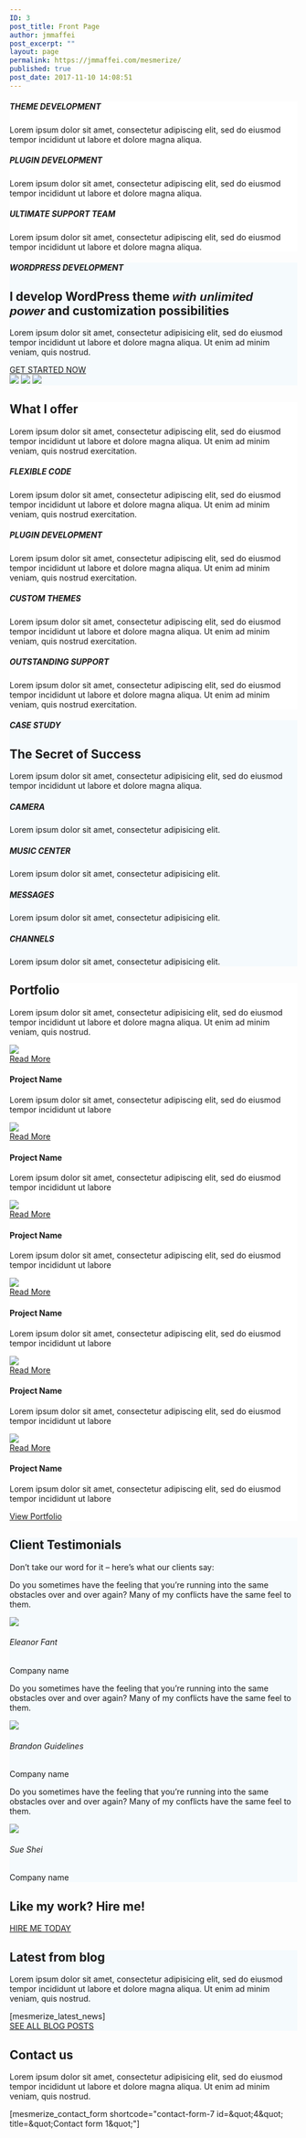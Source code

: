 ```yaml
---
ID: 3
post_title: Front Page
author: jmmaffei
post_excerpt: ""
layout: page
permalink: https://jmmaffei.com/mesmerize/
published: true
post_date: 2017-11-10 14:08:51
---
```

<div  id="overlappable-4" style="background-color: #ffffff; background-image: none;" data-label="Overlappable" data-id="overlappable-4" data-export-id="overlappable-4" data-category="overlappable" class="overlappable-4 content-section content-section-spacing" data-overlap="true">
<div  class="gridContainer">
<div  data-type="row" class="row spaced-cols text-center">
<div  class="col-xs-12 col-sm-4 col-padding">

<i  class="fa icon shadow-large-black aligncenter color1 fa-clone reverse round large"> </i>
<div  data-type="column" class="">
<h5  class="">THEME DEVELOPMENT</h5>
<p  class="">Lorem ipsum dolor sit amet, consectetur adipiscing elit, sed do eiusmod tempor incididunt ut labore et dolore magna aliqua.</p>

</div>
</div>
<div  class="col-xs-12 col-sm-4 col-padding">

<i  class="fa icon fa-cogs large shadow-large-black round aligncenter reverse color1"> </i>
<div  data-type="column" class="">
<h5  class="">PLUGIN DEVELOPMENT</h5>
<p  class="">Lorem ipsum dolor sit amet, consectetur adipiscing elit, sed do eiusmod tempor incididunt ut labore et dolore magna aliqua.</p>

</div>
</div>
<div  class="col-xs-12 col-sm-4 col-padding">

<i  class="fa icon fa-magic large shadow-large-black round aligncenter reverse color1"> </i>
<div  data-type="column" class="">
<h5  class="">ULTIMATE SUPPORT TEAM</h5>
<p  class="">Lorem ipsum dolor sit amet, consectetur adipiscing elit, sed do eiusmod tempor incididunt ut labore et dolore magna aliqua.</p>

</div>
</div>
</div>
</div>
</div><div  id="about-1" style="background-color: #f5fafd;" data-label="About" data-id="about-1" data-export-id="about-1" data-category="about" class="about-1 content-section content-section-spacing">
<div  class="gridContainer">
<div  class="row text-center">
<div  class="section-title-col" data-type="column">
<h5  class="">WORDPRESS DEVELOPMENT</h5>
<h2  class="">I develop WordPress theme&nbsp;<span  href="#" style="font-weight: bold; font-family: Playfair Display, sans-serif; font-style: italic;">with unlimited power</span>&nbsp;and customization possibilities</h2>
<p  class="lead">Lorem ipsum dolor sit amet, consectetur adipisicing elit, sed do eiusmod tempor incididunt ut labore et dolore magna aliqua. Ut enim ad minim veniam, quis nostrud.</p>
<a  class="button color1" href="#">GET STARTED NOW</a>

</div>
</div>
<div  class="row">
<div  class="bottom-xs center-xs col-xs flexbox image-group-bottom-3-img"><img  class="left-img shadow-large-black" data-size="500x300" src="https://extendthemes.com/mesmerize/demos/demo-free-1/wp-content/uploads/2018/02/cropped-people-cv.jpg"> <img  class="center-img shadow-large-black" data-size="500x300" src="https://extendthemes.com/mesmerize/demos/demo-free-1/wp-content/uploads/2018/02/cropped-people-1.jpg"> <img  class="right-img shadow-large-black" data-size="500x300" src="https://extendthemes.com/mesmerize/demos/demo-free-1/wp-content/uploads/2018/02/cropped-misc-1.jpg"></div>
</div>
</div>
</div><div  id="features-3" style="background-color: #ffffff;" data-label="Features" data-id="features-12-card-bordered" data-export-id="features-12-card-bordered" data-category="features" class="features-12-card-bordered content-section content-section-spacing ">
<div  class="gridContainer">
<div  class="row text-center">
<div  class="section-title-col" data-type="column">
<h2  class="">What I offer</h2>
<p  class="lead">Lorem ipsum dolor sit amet, consectetur adipiscing elit, sed do eiusmod tempor incididunt ut labore et dolore magna aliqua. Ut enim ad minim veniam, quis nostrud exercitation.</p>

</div>
</div>
<div  class="row spaced-cols" data-type="row">
<div  class="col-sm-6">
<div  class="card row-card bordered y-move">
<div  class="row">
<div  class="col-sm-fit icon-column"><i  class="fa icon color2 fa-connectdevelop large"> </i></div>
<div  class="col-sm" data-type="column">
<h5  class="color2">FLEXIBLE CODE</h5>
<p  class="">Lorem ipsum dolor sit amet, consectetur adipiscing elit, sed do eiusmod tempor incididunt ut labore et dolore magna aliqua. Ut enim ad minim veniam, quis nostrud exercitation.</p>

</div>
</div>
</div>
</div>
<div  class="col-sm-6">
<div  class="card row-card bordered y-move">
<div  class="row">
<div  class="col-sm-fit icon-column"><i  class="fa icon color2 fa-codepen large"> </i></div>
<div  class="col-sm" data-type="column">
<h5  class="color2">PLUGIN DEVELOPMENT</h5>
<p  class="">Lorem ipsum dolor sit amet, consectetur adipiscing elit, sed do eiusmod tempor incididunt ut labore et dolore magna aliqua. Ut enim ad minim veniam, quis nostrud exercitation.</p>

</div>
</div>
</div>
</div>
<div  class="col-sm-6">
<div  class="card row-card bordered y-move">
<div  class="row">
<div  class="col-sm-fit icon-column"><i  class="fa icon color2 fa-cube large"> </i></div>
<div  class="col-sm" data-type="column">
<h5  class="color2">CUSTOM THEMES</h5>
<p  class="">Lorem ipsum dolor sit amet, consectetur adipiscing elit, sed do eiusmod tempor incididunt ut labore et dolore magna aliqua. Ut enim ad minim veniam, quis nostrud exercitation.</p>

</div>
</div>
</div>
</div>
<div  class="col-sm-6">
<div  class="card row-card bordered y-move">
<div  class="row">
<div  class="col-sm-fit icon-column"><i  class="fa icon color2 fa-database large"> </i></div>
<div  class="col-sm" data-type="column">
<h5  class="color2">OUTSTANDING SUPPORT</h5>
<p  class="">Lorem ipsum dolor sit amet, consectetur adipiscing elit, sed do eiusmod tempor incididunt ut labore et dolore magna aliqua. Ut enim ad minim veniam, quis nostrud exercitation.</p>

</div>
</div>
</div>
</div>
</div>
</div>
</div><div  id="content-13" style="background-color: #f5fafd;" data-label="Content" data-id="content-2" data-export-id="content-2" data-category="content" class="content-2 content-section content-section-spacing">
<div  class="">
<div  class="row middle-xs">
<div  class="col-sm-5 bg-image shadow-large-black" data-bg="image" style="background-image: url('https://extendthemes.com/mesmerize/demos/demo-free-1/wp-content/uploads/2018/02/cropped-color-pic-1.jpg');"></div>
<div  class="col-sm-7 full-col-left-padding full-col-right-padding">
<div  class="row">
<div  data-type="column" class="space-bottom-small content-title-col">
<h5  class="">CASE STUDY</h5>
<h2  class="">The Secret of Success</h2>
<p  class="">Lorem ipsum dolor sit amet, consectetur adipisicing elit, sed do eiusmod tempor incididunt ut labore et dolore magna aliqua.&nbsp;</p>

</div>
</div>
<div  class="row spaced-cols " data-type="row">
<div  class="col-xs-6" data-type="column">
<h5  class="end">CAMERA</h5>
<p  class="">Lorem ipsum dolor sit amet, consectetur adipisicing elit.</p>

</div>
<div  class="col-xs-6" data-type="column">
<h5  class="end">MUSIC CENTER</h5>
<p  class="">Lorem ipsum dolor sit amet, consectetur adipisicing elit.</p>

</div>
<div  class="col-xs-6" data-type="column">
<h5  class="end">MESSAGES</h5>
<p  class="">Lorem ipsum dolor sit amet, consectetur adipisicing elit.</p>

</div>
<div  class="col-xs-6" data-type="column">
<h5  class="end">CHANNELS</h5>
<p  class="">Lorem ipsum dolor sit amet, consectetur adipisicing elit.</p>

</div>
</div>
</div>
</div>
</div>
</div><div  data-label="Portfolio" data-id="portfolio-5" data-export-id="portfolio-5" data-category="portfolio" class="portfolio-5 content-section content-section-spacing" id="portfolio-4" style="background-color: rgb(255, 255, 255); background-image: none;">
<div  class="gridContainer">
<div  class="row text-center">
<div  class="section-title-col" data-type="column">
<h2  class="">Portfolio</h2>
<p  class="lead">Lorem ipsum dolor sit amet, consectetur adipisicing elit, sed do eiusmod tempor incididunt ut labore et dolore magna aliqua. Ut enim ad minim veniam, quis nostrud.</p>

</div>
</div>
<div  class="row space-bottom spaced-cols" data-type="row">
<div  class="col-xs-12 col-sm-4 text-center col-md-4 ">
<div  class="card no-padding bordered">
<div  data-hover-fx="portfolio-6" class="contentswap-effect">
<div  class="initial-image"><img  data-size="500x500" src="https://extendthemes.com/mesmerize/demos/demo-free-1/wp-content/uploads/2018/02/portfolio-1.jpg"></div>
<div  class="overlay bg-color6"></div>
<div  class="swap-inner col-xs-12">
<div  class="row full-height-row middle-xs middle-sm">
<div  class="col-xs-12 text-center content-holder"><a class="button small color2" href="#" target="_self" data-cp-link="1" rel="noopener noreferrer">Read More</a></div>
</div>
</div>
</div>
<div  class="col-xs-12">
<div  class="space-bottom space-top" data-type="column">
<h4  class="end">Project Name</h4>
<p  class="italic">Lorem ipsum dolor sit amet, consectetur adipiscing elit, sed do eiusmod tempor incididunt ut labore</p>

</div>
</div>
</div>
</div>
<div  class="col-xs-12 col-sm-4 text-center col-md-4 ">
<div  class="card no-padding bordered">
<div  data-hover-fx="portfolio-6" class="contentswap-effect">
<div  class="initial-image"><img  data-size="500x500" src="https://extendthemes.com/mesmerize/demos/demo-free-1/wp-content/uploads/2018/02/portfolio-2.jpg"></div>
<div  class="overlay bg-color6"></div>
<div  class="swap-inner col-xs-12">
<div  class="row full-height-row middle-xs middle-sm">
<div  class="col-xs-12 text-center content-holder"><a class="button small color2" href="#" target="_self" data-cp-link="1" rel="noopener noreferrer">Read More</a></div>
</div>
</div>
</div>
<div  class="col-xs-12">
<div  class="space-bottom space-top" data-type="column">
<h4  class="end">Project Name</h4>
<p  class="italic">Lorem ipsum dolor sit amet, consectetur adipiscing elit, sed do eiusmod tempor incididunt ut labore</p>

</div>
</div>
</div>
</div>
<div  class="col-xs-12 col-sm-4 text-center col-md-4 ">
<div  class="card no-padding bordered">
<div  data-hover-fx="portfolio-6" class="contentswap-effect">
<div  class="initial-image"><img  data-size="500x500" src="https://extendthemes.com/mesmerize/demos/demo-free-1/wp-content/uploads/2018/02/portfolio-3.jpg"></div>
<div  class="overlay bg-color6"></div>
<div  class="swap-inner col-xs-12">
<div  class="row full-height-row middle-xs middle-sm">
<div  class="col-xs-12 text-center content-holder"><a class="button small color2" href="#" target="_self" data-cp-link="1" rel="noopener noreferrer">Read More</a></div>
</div>
</div>
</div>
<div  class="col-xs-12">
<div  class="space-bottom space-top" data-type="column">
<h4  class="end">Project Name</h4>
<p  class="italic">Lorem ipsum dolor sit amet, consectetur adipiscing elit, sed do eiusmod tempor incididunt ut labore</p>

</div>
</div>
</div>
</div>
<div  class="col-xs-12 col-sm-4 text-center col-md-4">
<div  class="card no-padding bordered">
<div  data-hover-fx="portfolio-6" class="contentswap-effect">
<div  class="initial-image"><img  data-size="500x500" src="https://extendthemes.com/mesmerize/demos/demo-free-1/wp-content/uploads/2018/02/portfolio-5.jpg"></div>
<div  class="overlay bg-color6"></div>
<div  class="swap-inner col-xs-12">
<div  class="row full-height-row middle-xs middle-sm">
<div  class="col-xs-12 text-center content-holder"><a class="button small color2" href="#" target="_self" data-cp-link="1" rel="noopener noreferrer">Read More</a></div>
</div>
</div>
</div>
<div  class="col-xs-12">
<div  class="space-bottom space-top" data-type="column">
<h4  class="end">Project Name</h4>
<p  class="italic">Lorem ipsum dolor sit amet, consectetur adipiscing elit, sed do eiusmod tempor incididunt ut labore</p>

</div>
</div>
</div>
</div>
<div  class="col-xs-12 col-sm-4 text-center col-md-4">
<div  class="card no-padding bordered">
<div  data-hover-fx="portfolio-6" class="contentswap-effect">
<div  class="initial-image"><img  data-size="500x500" src="https://extendthemes.com/mesmerize/demos/demo-free-1/wp-content/uploads/2018/02/portfolio-7.jpg"></div>
<div  class="overlay bg-color6"></div>
<div  class="swap-inner col-xs-12">
<div  class="row full-height-row middle-xs middle-sm">
<div  class="col-xs-12 text-center content-holder"><a class="button small color2" href="#" target="_self" data-cp-link="1" rel="noopener noreferrer">Read More</a></div>
</div>
</div>
</div>
<div  class="col-xs-12">
<div  class="space-bottom space-top" data-type="column">
<h4  class="end">Project Name</h4>
<p  class="italic">Lorem ipsum dolor sit amet, consectetur adipiscing elit, sed do eiusmod tempor incididunt ut labore</p>

</div>
</div>
</div>
</div>
<div  class="col-xs-12 col-sm-4 text-center col-md-4">
<div  class="card no-padding bordered">
<div  data-hover-fx="portfolio-6" class="contentswap-effect">
<div  class="initial-image"><img  data-size="500x500" src="https://extendthemes.com/mesmerize/demos/demo-free-1/wp-content/uploads/2018/02/portfolio-8.jpg"></div>
<div  class="overlay bg-color6"></div>
<div  class="swap-inner col-xs-12">
<div  class="row full-height-row middle-xs middle-sm">
<div  class="col-xs-12 text-center content-holder"><a class="button small color2" href="#" target="_self" data-cp-link="1" rel="noopener noreferrer">Read More</a></div>
</div>
</div>
</div>
<div  class="col-xs-12">
<div  class="space-bottom space-top" data-type="column">
<h4  class="end">Project Name</h4>
<p  class="italic">Lorem ipsum dolor sit amet, consectetur adipiscing elit, sed do eiusmod tempor incididunt ut labore</p>

</div>
</div>
</div>
</div>
</div>
<div  class="row">
<div  data-type="column" class="col-xs-12 text-center"><a  class="button color2 y-move" href="#">View Portfolio</a></div>
</div>
</div>
</div><div  id="testimonials-5" style="background-color: rgb(245, 250, 253); background-image: none;" data-label="Testimonials" data-id="testimonials-5" data-export-id="testimonials-5" data-category="testimonials" class="testimonials-5 content-section content-section-spacing">
<div  class="gridContainer">
<div  class="row">
<div  data-type="column" class="section-title-col">
<h2  class="">Client Testimonials</h2>
<p  class="lead">Don’t take our word for it – here’s what our clients say:</p>

</div>
</div>
<div  class="row spaced-cols content-center-sm" data-type="row">
<div  class="col-sm-4">
<div  class="card y-move bordered" data-type="column">

<i  class="fa fa-quote-right icon color1 small"></i>
<p  class="text-center">Do you sometimes have the feeling that you’re running into the same obstacles over and over again? Many of my conflicts have the same feel to them.</p>
<img  src="https://extendthemes.com/mesmerize/demos/demo-free-1/wp-content/plugins/mesmerize-companion/theme-data/mesmerize/sections/images/team-1.jpg" class="round icon">
<h6  class="end">Eleanor Fant</h6>
<p  class="small italic">Company name</p>

</div>
</div>
<div  class="col-sm-4">
<div  class="card y-move bordered" data-type="column">

<i  class="fa fa-quote-right icon color1 small"></i>
<p  class="text-center">Do you sometimes have the feeling that you’re running into the same obstacles over and over again? Many of my conflicts have the same feel to them.</p>
<img  src="https://extendthemes.com/mesmerize/demos/demo-free-1/wp-content/plugins/mesmerize-companion/theme-data/mesmerize/sections/images/team-2.jpg" class="round icon">
<h6  class="end">Brandon Guidelines</h6>
<p  class="small italic">Company name</p>

</div>
</div>
<div  class="col-sm-4">
<div  class="card y-move bordered" data-type="column">

<i  class="fa fa-quote-right icon color1 small"></i>
<p  class="text-center">Do you sometimes have the feeling that you’re running into the same obstacles over and over again? Many of my conflicts have the same feel to them.</p>
<img  src="https://extendthemes.com/mesmerize/demos/demo-free-1/wp-content/plugins/mesmerize-companion/theme-data/mesmerize/sections/images/team-3.jpg" class="round icon">
<h6  class="end">Sue Shei</h6>
<p  class="small italic">Company name</p>

</div>
</div>
</div>
</div>
</div><div  id="cta-1" data-label="Cta" data-id="cta-blue-section" data-export-id="cta-blue-section" data-category="cta" class="cta-blue-section content-section content-section-spacing-medium bg-color1 white-text">
<div  class="gridContainer">
<div  class="row middle-xs">
<div  class="col-sm-8 space-bottom-xs" data-type="column">
<h2  class="">Like my work?&nbsp;<span  class="font-300">Hire me!</span></h2>
</div>
<div  class="col-sm-4 end-sm" data-type="column"><a class="button color2" href="#" target="_self" data-cp-link="1" rel="noopener noreferrer"> HIRE ME TODAY </a></div>
</div>
</div>
</div><div  id="latest-news-1" style="background-color: #f5fafd;" data-label="Latest-news" data-id="blog-section" data-export-id="blog-section" data-category="latest_news" class="blog-section content-section content-section-spacing">
<div  class="gridContainer">
<div  class="row">
<div  data-type="column" class="section-title-col">
<h2  class="">Latest from blog</h2>
<p  class="lead">Lorem ipsum dolor sit amet, consectetur adipisicing elit, sed do eiusmod tempor incididunt ut labore et dolore magna aliqua. Ut enim ad minim veniam, quis nostrud.</p>

</div>
</div>
<div  class="row">
<div  data-type="row" data-dynamic-columns="handled" data-content-shortcode="mesmerize_latest_news">[mesmerize_latest_news]</div>
</div>
<div  class="row">
<div  class="text-center"><a class="button color1" data-attr-shortcode="href:mesmerize_blog_link" href="[mesmerize_blog_link]" target="_self" rel="noopener noreferrer">SEE ALL BLOG POSTS</a></div>
</div>
</div>
</div><div  id="contact-1" data-label="Contact" data-id="contact-1" data-export-id="contact-1" data-category="contact" class="contact-1 content-section content-section-spacing white-text" data-parallax-depth="20" style="background-image: url('https://extendthemes.com/mesmerize/demos/demo-free-1/wp-content/uploads/2018/02/stephan-valentin-345970.jpg'); background-size: cover; background-position: center top;">
<div  class="gridContainer">
<div  class="row text-center">
<div  class="section-title-col" data-type="column">
<h2  class="">Contact us</h2>
<p  class="lead">Lorem ipsum dolor sit amet, consectetur adipisicing elit, sed do eiusmod tempor incididunt ut labore et dolore magna aliqua. Ut enim ad minim veniam, quis nostrud.</p>

</div>
</div>
<div  class="row text-center">
<div  class="col-xs-12 col-sm-8 col-sm-offset-2 contact-form-wrapper inline-info">
<div  class="card large-padding">
<div  class="" data-content-shortcode="mesmerize_contact_form shortcode=&quot;contact-form-7 id=&amp;amp;quot;4&amp;amp;quot; title=&amp;amp;quot;Contact form 1&amp;amp;quot;&quot;" data-editable="true">[mesmerize_contact_form shortcode="contact-form-7 id=&amp;quot;4&amp;quot; title=&amp;quot;Contact form 1&amp;quot;"]</div>
</div>
</div>
</div>
</div>
</div>
